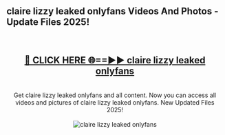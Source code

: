 <h2>claire lizzy leaked onlyfans Videos And Photos - Update Files 2025!</h2>
<br>
<div align="center">
<h2><a href="https://top-ai-tools.click/QrbHav" rel="nofollow">🔴 CLICK HERE 🌐==►► claire lizzy leaked onlyfans</a></h2>
<br>
Get claire lizzy leaked onlyfans and all content. Now you can access all videos and pictures of claire lizzy leaked onlyfans. New Updated Files 2025!
<br>
<br>
<a href="https://top-ai-tools.click/QrbHav" rel="nofollow" data-target="animated-image.originalLink"><img src="https://i.ibb.co.com/WyWwxjT/player-gif2.gif" alt="claire lizzy leaked onlyfans" style="max-width: 100%; display: inline-block;" data-target="animated-image.originalImage"></a>
</div>
<br>